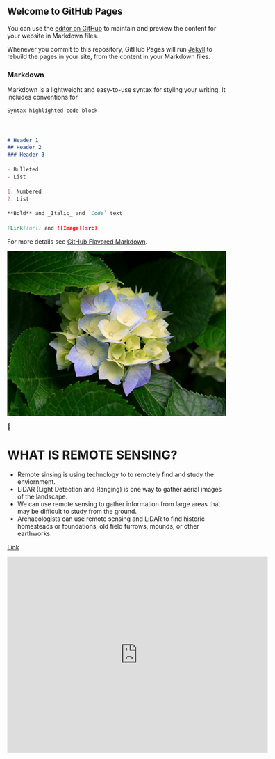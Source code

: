 ## Welcome to GitHub Pages

You can use the [editor on GitHub](https://github.com/kkreiser/workshop_2/edit/master/index.md) to maintain and preview the content for your website in Markdown files.

Whenever you commit to this repository, GitHub Pages will run [Jekyll](https://jekyllrb.com/) to rebuild the pages in your site, from the content in your Markdown files.

### Markdown

Markdown is a lightweight and easy-to-use syntax for styling your writing. It includes conventions for

```markdown
Syntax highlighted code block



# Header 1
## Header 2
### Header 3

- Bulleted
- List

1. Numbered
2. List

**Bold** and _Italic_ and `Code` text

[Link](url) and ![Image](src)
```

For more details see [GitHub Flavored Markdown](https://guides.github.com/features/mastering-markdown/).


![FLOWER](Hydrangeas.jpg)

:sweet_potato:

# WHAT IS REMOTE SENSING?
- Remote sinsing is using technology to to remotely find and study the enviornment.
- LiDAR (Light Detection and Ranging) is one way to gather aerial images of the landscape.
- We can use remote sensing to gather information from large areas that may be difficult to study from the ground.
- Archaeologists can use remote sensing and LiDAR to find historic homesteads or foundations, old field furrows, mounds, or other earthworks.

[Link](Introduction.md)


<iframe src="https://www.google.com/maps/embed?pb=!1m10!1m8!1m3!1d14081.730526727937!2d-82.41568265!3d28.072343449999998!3m2!1i1024!2i768!4f13.1!5e0!3m2!1sen!2sus!4v1487429916031" width="600" height="450" frameborder="0" style="border:0" allowfullscreen></iframe>
